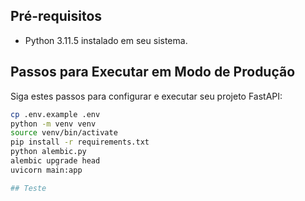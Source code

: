 ## Pré-requisitos

- Python 3.11.5 instalado em seu sistema.

## Passos para Executar em Modo de Produção

Siga estes passos para configurar e executar seu projeto FastAPI:

```bash
cp .env.example .env
python -m venv venv
source venv/bin/activate
pip install -r requirements.txt
python alembic.py
alembic upgrade head
uvicorn main:app

## Teste
